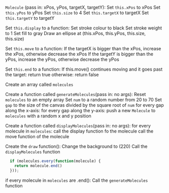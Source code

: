 `Molecule` (pass in: xPos, yPos, targetX, targetY):
  Set `this.xPos` to xPos
  Set `this.yPos` to yPos
  Set `this.size` to 4
  Set `this.targetX` to targetX
  Set `this.targetY` to targetY
  
  Set `this.display` to a function:
    Set stroke colour to black
    Set stroke weight to 1
    Set fill to gray
    Draw an ellipse at (this.xPos, this.yPos, this.size, this.size)

  Set `this.move` to a function:
    If the targetX is bigger than the xPos, increase the xPos, otherwise decrease the xPos
    If the targetY is bigger than the yPos, increase the yPos, otherwise decrease the yPos

  Set `this.end` to a function:
    If this.move() continues moving and it goes past the target:
      return true
    otherwise:
      return false

Create an array called `molecules`

Create a function called `generateMolecules`(pass in: no args):
  Reset `molecules` to an empty array
  Set `num` to a random number from 20 to 70
  Set `gap` to the size of the canvas divided by the square root of `num`
  for every gap along the x-axis:
    for every gap along the y-axis:
      push a new `Molecule` to `molecules` with a random x and y position

Create a function called `displayMolecules`(pass in: no args):
  for every molecule in `molecules`:
    call the display function fo the molecule
    call the move function of the molecule


Create the `draw` function():
  Change the background to (220)
  Call the `displayMolecules` function
  ```javascript
    if (molecules.every(function(molecule) {
      return molecule.end()
    }));
  ```
  if every molecule in `molecules` are .end():
    Call the `generateMolecules` function